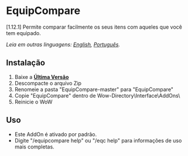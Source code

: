# EquipCompare
[1.12.1] Permite comparar facilmente os seus itens com aqueles que você tem equipado.

*Leia em outras linguagens: [English](README.md), [Português](README.ptBR.md).*

## Instalação
1. Baixe a **[Última Versão](https://github.com/ellingtonsantos/EquipCompare/archive/master.zip)**
2. Descompacte o arquivo Zip
3. Renomeie a pasta "EquipCompare-master" para "EquipCompare"
4. Copie "EquipCompare" dentro de Wow-Directory\Interface\AddOns\
5. Reinicie o WoW

## Uso
* Este AddOn é ativado por padrão.
* Digite "/equipcompare help" ou "/eqc help" para informações de uso mais completas.
